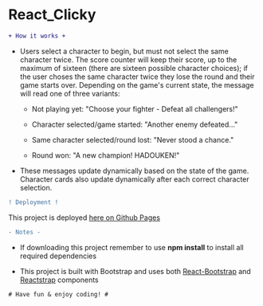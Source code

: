 # React_Clicky

```diff
+ How it works +
```

  - Users select a character to begin, but must not select the same character twice. The score counter will keep their score, up to the maximum of sixteen (there are sixteen possible character choices); if the user choses the same character twice they lose the round and their game starts over. Depending on the game's current state, the message will read one of three variants:

     * Not playing yet: "Choose your fighter - Defeat all challengers!"

     * Character selected/game started: "Another enemy defeated..."

     * Same character selected/round lost: "Never stood a chance."

     * Round won: "A new champion! HADOUKEN!"

  - These messages update dynamically based on the state of the game. Character cards also update dynamically after each correct character selection.

```diff
! Deployment !
```

This project is deployed [here on Github Pages](https://wsatchmo.github.io/React_Clicky/) 

```diff
- Notes -
```

* If downloading this project remember to use **npm install** to install all required dependencies

* This project is built with Bootstrap and uses both [React-Bootstrap](https://react-bootstrap.github.io/) and [Reactstrap](https://reactstrap.github.io/) components

```diff
# Have fun & enjoy coding! #
```

